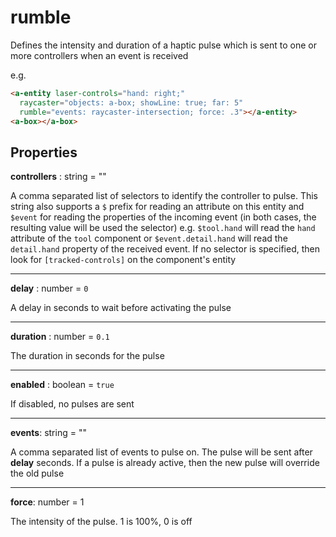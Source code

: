 # rumble

Defines the intensity and duration of a haptic pulse which is sent to one or more controllers when an event is received

e.g.
```html
<a-entity laser-controls="hand: right;" 
  raycaster="objects: a-box; showLine: true; far: 5"
  rumble="events: raycaster-intersection; force: .3"></a-entity>
<a-box></a-box>
```

## Properties
**controllers** : string = ""

A comma separated list of selectors to identify the controller to pulse.  This string also supports a `$` prefix for reading an attribute on this entity and `$event` for reading the properties of the incoming event (in both cases, the resulting value will be used the selector) e.g. `$tool.hand` will read the `hand` attribute of the `tool` component or `$event.detail.hand` will read the `detail.hand` property of the received event.  If no selector is specified, then look for `[tracked-controls]` on the component's entity

---
**delay** : number = `0`

A delay in seconds to wait before activating the pulse

---
**duration** : number = `0.1`

The duration in seconds for the pulse

---
**enabled** : boolean = `true`

If disabled, no pulses are sent

---
**events**: string = ""

A comma separated list of events to pulse on.  The pulse will be sent after **delay** seconds.  If a pulse is already active, then the new pulse will override the old pulse

---
**force**: number = 1

The intensity of the pulse. 1 is 100%, 0 is off